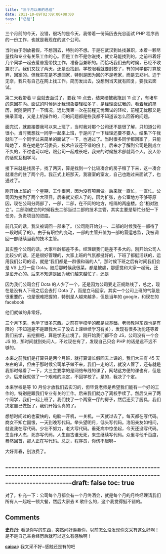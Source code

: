 ```yaml
---
title: "三个月以来的总结"
date: 2011-10-09T02:09:00+08:00
tags: ["总结"] 
---
```


三个月前的今天，没错，很巧的是今天，我带着一份简历去光谷面试 PHP 程序员的一份工作，也就是我现在的这个公司。

当时由于刚放暑假，不想回去，特别的不想。于是在武汉到处找兼职，本着一颗尽量找和专业有关系工作的心。但是工作不是你说找，就立马能找到的。之前带着好几个同学一起去爱普宽带找工作，准备当兼职的。而恰巧我们去的时候，已经不收兼职了。我们又找了两天，还是没找到，学校眼看就要封校了，有的同学都打算放弃，回家的。但我实在是不想回家，特别是因为回的不是老家，而是去郑州。迫于无奈，我只有自己在网上找工作。简历发出去，没想到当天就有回复，要我去面试。

第二天我带着 U 盘就去面试了，要我 10 点去，结果硬被我拖到 11 点了，有堵车的原因在内。面试的时候远比我想象要轻松多了，是经理面试我的，看着我的简历，就随便问了一下情况。远比我第一次在前程无忧面试的轻松，前程无忧那又是搞录音笔，又是上机操作的，问的问题都是些我都不知道该怎么回答的问题。

面完试，就直接要我可以来上班了，当时我对那个公司还不是很了解，只知道公司很小，当时我想找一同学一起来上班，于是问了一下经理还要不要人，结果下午我就叫了一个同学过来简单的面试了一下，也通过了。当时很多同学都回家了，只能叫她了，看在她是学习委员，技术应该还不错的份上。后来才了解到公司是刚成立不久的，不过也可以吧，跟公司一起成长吧，我来的时候技术部就两个人。没人带的话就互相学习。

接下来就是找房子，找了两天，算是找到一个比较凑合的房子租了下来，这一凑合就凑合的住了两个月。我正式上班那天，我寝室的室友，自己也跑过来面试了，也通过了。

刚开始上班的一个星期，工作很闲，因为没有项目做。后来就一直忙，一直忙。公司因为接到了两个大项目，后来就又招人了的，因为扩张，办公室地方不够等原因，现在公司分两部了，一部，二部，在不同的地方，相隔的两座楼。会“相对独立”。二部刚成立的时候我去二部当过二部的技术主管，其实主要是帮忙分配一下任务，负责项目的进度。

前几天的话，我又被调回一部来了。（公司刚开始分一、二部的时候我在一部待了一段时间了的）。由于有职位的变动，一部的主管升值为一部的营运总监，我被调回一部继续当我的技术主管。

其实整个公司的话，大家年龄都差不多。经理跟我们是差不多大的。刚开始公司人比较少的话，还是很好管理的，大家上班的气氛都挺好的，下班了都挺活跃的，运用我们公司的话，就是“我们都是一群很和谐的人”。那时候下班之后有时间我们会是 VS 上打一盘 Dota，随后那时候我很菜，都是被虐，那感觉和大家一起玩，还是蛮开心的。后来不知道是因为我们越来越忙了，还是

因为我们公司会打 Dota 的人少了一个，还是因为公司要走正规路线了，总之，现在是没有人下班之后会去打 Dota 了，而是立马回家。其实一个公司上班的气氛是很重要的，也是很难把握的，特别是人越来越多，但是当年的 google，和现在的 facebook

他们就做的非常好。

三个月下来，也学了很多东西。之前在学校学的都是些基础，老师教得东西也是有限的（不知道是不是跟我大三了没去上课继续学习有关），发现有很多功能还等着我们去学，去挖掘吧，算是学无止境了。刚开始我们都不会 JS，公司没有一个会 JS 的，那时间就到处问人，不过现在有了，发现自己只会 PHP 的话是远不远不够的。

本来之前我们是打算只是两个月班，就打算请长假回去上课的，我们大三有 45 天左右的课，但由于那时候公司单子做不来，我们一走的话，就没人管了，还有就是我那时候看了一下，大三主要学的是网络布线的课了，网站这方便的课也有，但是少。后来我就做了一个艰难的决定，不回学校了。是的，我决了个定。

本来学校是等 10 月份才放我们去实习的，但毕竟老师是希望我们能有一个好的工作的，特别是跟我们专业有关的工作。后来我们就办了离校手续了。然后又来了两个同学，我们一起上班了。我们找了一个两室一厅的房子，然后还买了厨具，我们决定自己做饭了，我们开始认真的了。

想想时间过的也蛮快的，电脑一开机，一关机，一天就过去了。每天都在写代码。商女不知亡国恨，一天到晚写代码。举头望明月，低头写代码。洛阳亲友如相问，就说我在写代码。少壮不努力，老大写代码。垂死病中惊坐起，今天还没写代码。生当作人杰，死亦写代码。人生自古谁无死，来生继续写代码。众里寻他千百度，蓦然回首，那人正在写代码。总之，程序员，你伤不起呀~

大好青春，别浪费了。 

----------------------------------------------------------------------------------------------------------------------------draft: false
toc: true
---

对了，补充一下：公司每个月都会有一个月终酒会，就是每个月的月终经理请我们所有人一起吃一顿大餐，然后大家去 K 歌什么的，这个我觉得挺不错的。

## Comments

**[史丹丹](#3 "2011-10-09 15:43:01"):** 看见你写的东西，突然间好羡慕你，以前怎么没发现你文采有这么好啊！是不是自己亲身经历后就可以这么有感触啊！

**[caicai](#4 "2011-10-09 15:54:54"):** 我文采不好~感触还是有的吧

